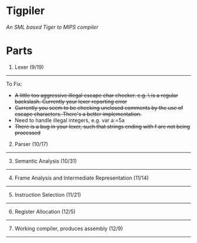 Tigpiler
========
*An SML based Tiger to MIPS compiler*

Parts
=====

1. Lexer (9/19)
---------------
To Fix:  

+ <del> A little too aggressive illegal escape char checker. e.g. \\ is a regular backslash. Currently your lexer reporting error </del>  
+ <del> Currently you seem to be checking unclosed comments by the use of escape characters. There's a better implementation. </del>
+ Need to handle illegal integers, e.g. var a:=5a
+ <del> There is a bug in your lexer, such that strings ending with f are not being processed </del>

2. Parser (10/17)
----------------

3. Semantic Analysis (10/31)
----------------------------

4. Frame Analysis and Intermediate Representation (11/14)
---------------------------------------------------------

5. Instruction Selection (11/21)
--------------------------------

6. Register Allocation (12/5)
-----------------------------

7. Working compiler, produces assembly (12/9)
---------------------------------------------